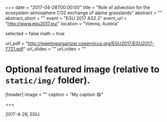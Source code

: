 +++
date = "2017-04-28T00:00:00"
title = "Role of advection for the ecosystem-atmosphere CO2 exchange of alpine grasslands"
abstract = ""
abstract_short = ""
event = "EGU 2017 AS2.2"
event_url = "http://www.egu2017.eu/"
location = "Vienna, Austria"

selected = false
math = true

url_pdf = "http://meetingorganizer.copernicus.org/EGU2017/EGU2017-7721.pdf"
url_slides = ""
url_video = ""

# Optional featured image (relative to `static/img/` folder).
[header]
image = ""
caption = "My caption :smile:"

+++

2017-4-26, EGU.